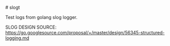 # slogt

Test logs from golang slog logger.

SLOG DESIGN SOURCE: https://go.googlesource.com/proposal/+/master/design/56345-structured-logging.md
